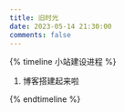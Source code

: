 ```yaml
---
title: 旧时光
date: 2023-05-14 21:30:00
comments: false
---
```


{% timeline 小站建设进程 %}

<!-- timeline 2023-5-14-->

1. 博客搭建起来啦

<!-- endtimeline -->

{% endtimeline %}
